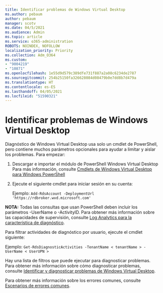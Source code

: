 ```yaml
---
title: Identificar problemas de Windows Virtual Desktop
ms.author: pebaum
author: pebaum
manager: scotv
ms.date: 04/5/2021
ms.audience: Admin
ms.topic: article
ms.service: o365-administration
ROBOTS: NOINDEX, NOFOLLOW
localization_priority: Priority
ms.collection: Adm_O364
ms.custom:
- "9004219"
- "10871"
ms.openlocfilehash: 1e55d9d579c389dfe731f887a2a08c6234de2787
ms.sourcegitcommit: 254b25150fa326628084d08479b0e7dd8b7d479a
ms.translationtype: HT
ms.contentlocale: es-ES
ms.lasthandoff: 04/05/2021
ms.locfileid: "51590321"
---
```

# <a name="identify-windows-virtual-desktop-issues"></a>Identificar problemas de Windows Virtual Desktop

Diagnóstico de Windows Virtual Desktop usa solo un cmdlet de PowerShell, pero contiene muchos parámetros opcionales para ayudar a limitar y aislar los problemas. Para empezar: 

1. Descargar e importar el módulo de PowerShell Windows Virtual Desktop Para más información, consulte [Cmdlets de Windows Virtual Desktop para Windows PowerShell](https://docs.microsoft.com/powershell/windows-virtual-desktop/overview)

1. Ejecute el siguiente cmdlet para iniciar sesión en su cuenta:
    
    Ejemplo: `Add-RdsAccount -DeploymentUrl 'https://rdbroker.wvd.microsoft.com'`

**NOTA:** Todas las consultas que usan PowerShell deben incluir los parámetros -UserName o -ActivityID. Para obtener más información sobre las capacidades de supervisión, consulte [Log Analytics para la característica de diagnóstico](https://go.microsoft.com/fwlink/?linkid=2126847).

Para filtrar actividades de diagnóstico por usuario, ejecute el cmdlet siguiente:

Ejemplo: `Get-RdsDiagnosticActivities -TenantName < tenantName > -UserName < UserUPN >`

Hay una lista de filtros que puede ejecutar para diagnosticar problemas. Para obtener más información sobre cómo diagnosticar problemas, consulte [Identificar y diagnosticar problemas de Windows Virtual Desktop](https://docs.microsoft.com/azure/virtual-desktop/diagnostics-role-service#diagnose-issues-with-powershell).

Para obtener más información sobre los errores comunes, consulte [Escenarios de errores comunes](https://docs.microsoft.com/azure/virtual-desktop/diagnostics-role-service#common-error-scenarios).
